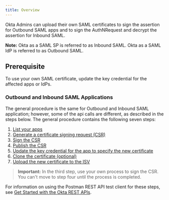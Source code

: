 ```yaml
---
title: Overview
---
```


Okta Admins can upload their own SAML certificates to sign the assertion for Outbound SAML apps and to sign the AuthNRequest and decrypt the assertion for Inbound SAML.

**Note:** Okta as a SAML SP is referred to as Inbound SAML. Okta as a SAML IdP is referred to as Outbound SAML.

## Prerequisite

To use your own SAML certificate, update the key credential for the affected apps or IdPs.

### Outbound and Inbound SAML Applications

The general procedure is the same for Outbound and Inbound SAML application; however, some of the api calls are different, as described in the steps below. The general procedure contains the following seven steps:

  1. [List your apps](../list-your-apps)
  2. [Generate a certificate signing request (CSR)](../generate-a-csr)
  3. [Sign the CSR](../sign-the-csr)
  4. [Publish the CSR](../publish-the-csr)
  5. [Update the key credential for the app to specify the new certificate](../update-the-key-credential)
  6. [Clone the certificate (optional)](../clone-the-certificate)
  7. [Upload the new certificate to the ISV](../upload-the-certificate)

> **Important:** In the third step, use your own process to sign the CSR. You can't move to step four until the process is completed.

For information on using the Postman REST API test client for these steps, see [Get Started with the Okta REST APIs](/code/rest/).

<NextSectionLink/>
